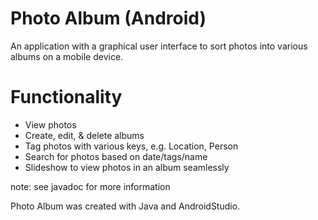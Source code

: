 # Photo Album (Android)
An application with a graphical user interface to sort photos into various albums on a mobile device. 

# Functionality
* View photos
* Create, edit, & delete albums
* Tag photos with various keys, e.g. Location, Person
* Search for photos based on date/tags/name
* Slideshow to view photos in an album seamlessly

note: see javadoc for more information

Photo Album was created with Java and AndroidStudio.
